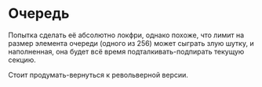 # Очередь

Попытка сделать её абсолютно локфри, однако похоже, что лимит на размер элемента очереди (одного из 256)
может сыграть злую шутку, и наполненная, она будет всё время подталкивать-подпирать текущую секцию.

Стоит продумать-вернуться к револьверной версии.
